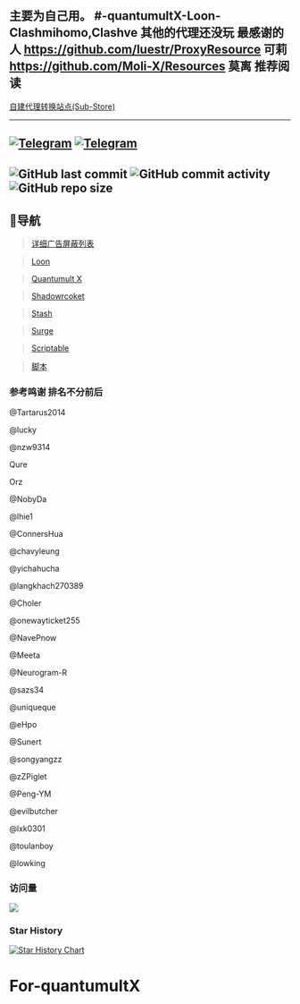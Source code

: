 
主要为自己用。
#-quantumultX-Loon-Clashmihomo,Clashve 其他的代理还没玩
最感谢的人
https://github.com/luestr/ProxyResource    可莉
https://github.com/Moli-X/Resources   莫离
**推荐阅读**
----
[自建代理转换站点(Sub-Store)](https://www.whitemoon.top/2022/09/18/zi-jian-de-dai-li-jie-dian-zhuan-huan-zhan-dian/)

---
[![Telegram](https://img.shields.io/badge/Telegram-Channel-33A8E3)](https://t.me/zqzess_Channel)
[![Telegram](https://img.shields.io/badge/Telegram-Group-33A8E3)](https://t.me/+Pas9ik7B-RYyM2Q9)
---

![GitHub last commit](https://img.shields.io/github/last-commit/zqzess/rule_for_quantumultX)
![GitHub commit activity](https://img.shields.io/github/commit-activity/m/zqzess/rule_for_quantumultX)
![GitHub repo size](https://img.shields.io/github/repo-size/zqzess/rule_for_quantumultX)
-------

## 🧭导航
> [详细广告屏蔽列表](https://github.com/zqzess/rule_for_quantumultX/blob/master/AdBlockList.md)

> [Loon](https://github.com/zqzess/rule_for_quantumultX/tree/master/Loon)

> [Quantumult X](https://github.com/zqzess/rule_for_quantumultX/tree/master/QuantumultX)

> [Shadowrcoket](https://github.com/zqzess/rule_for_quantumultX/tree/master/Shadowrocket)

> [Stash](https://github.com/zqzess/rule_for_quantumultX/tree/master/Stash)

> [Surge](https://github.com/zqzess/rule_for_quantumultX/tree/master/Surge)

> [Scriptable](https://github.com/zqzess/rule_for_quantumultX/tree/master/Scriptable)

> [脚本](https://github.com/zqzess/rule_for_quantumultX/tree/master/js/Mine)

### 参考鸣谢 排名不分前后
@Tartarus2014

@lucky

@nzw9314

Qure

Orz

@NobyDa

@lhie1

@ConnersHua

@chavyleung

@yichahucha

@langkhach270389

@Choler

@onewayticket255

@NavePnow

@Meeta

@Neurogram-R

@sazs34

@uniqueque

@eHpo

@Sunert

@songyangzz

@zZPiglet

@Peng-YM

@evilbutcher

@lxk0301

@toulanboy

@lowking

### 访问量

![](http://profile-counter.glitch.me/zqzess/count.svg)

### Star History

[![Star History Chart](https://api.star-history.com/svg?repos=zqzess/rule_for_quantumultX&type=Date)](https://star-history.com/#zqzess/rule_for_quantumultX&Date)
# For-quantumultX

